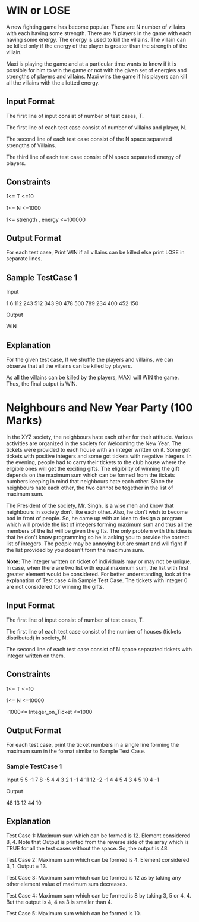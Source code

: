 # WIN or LOSE
A new fighting game has become popular. There are N number of villains with each having some strength. There are N players in the game with each having some energy. The energy is used to kill the villains. The villain can be killed only if the energy of the player is greater than the strength of the villain. 

Maxi is playing the game and at a particular time wants to know if it is possible for him to win the game or not with the given set of energies and strengths of players and villains. Maxi wins the game if his players can kill all the villains with the allotted energy.

## Input Format
The first line of input consist of number of test cases, T.

The first line of each test case consist of number of villains and player, N.

The second line of each test case consist of the N space separated strengths of Villains.

The third line of each test case consist of N space separated energy of players.

## Constraints
1<= T <=10

1<= N <=1000

1<= strength , energy <=100000

## Output Format
For each test case, Print WIN if all villains can be killed else print LOSE in separate lines.

## Sample TestCase 1
Input

1
6
112 243 512 343 90 478 
500 789 234 400 452 150

Output

WIN

## Explanation

For the given test case, If we shuffle the players and villains, we can observe that all the villains can be killed by players.



As all the villains can be killed by the players, MAXI will WIN the game. Thus, the final output is WIN.


# Neighbours and New Year Party (100 Marks)
In the XYZ society, the neighbours hate each other for their attitude. Various activities are organized in the society for Welcoming the New Year. The tickets were provided to each house with an integer written on it. Some got tickets with positive integers and some got tickets with negative integers. In the evening, people had to carry their tickets to the club house where the eligible ones will get the exciting gifts. The eligibility of winning the gift depends on the maximum sum which can be formed from the tickets numbers keeping in mind that neighbours hate each other. Since the neighbours hate each other, the two cannot be together in the list of maximum sum. 

The President of the society, Mr. Singh, is a wise men and know that neighbours in society don't like each other. Also, he don't wish to become bad in front of people. So, he came up with an idea to design a program which will provide the list of integers forming maximum sum and thus all the members of the list will be given the gifts. The only problem with this idea is that he don't know programming so he is asking you to provide the correct list of integers. The people may be annoying but are smart and will fight if the list provided by you doesn't form the maximum sum.

**Note:** The integer written on ticket of individuals may or may not be unique. In case, when there are two list with equal maximum sum, the list with first greater element would be considered. For better understanding, look at the explanation of Test case 4 in Sample Test Case. The tickets with integer 0 are not considered for winning the gifts.

## Input Format
The first line of input consist of number of test cases, T.

The first line of each test case consist of the number of houses (tickets distributed) in society, N.

The second line of each test case consist of N space separated tickets with integer written on them.

## Constraints
1<= T <=10

1<= N <=10000

-1000<= Integer_on_Ticket <=1000

## Output Format
For each test case, print the ticket numbers in a single line forming the maximum sum in the format similar to Sample Test Case.

### Sample TestCase 1
Input
5
5
-1 7 8 -5 4 
4
3 2 1 -1 
4 
11 12 -2 -1 
4
4 5 4 3 
4
5 10 4 -1

Output

48
13
12
44
10

## Explanation
Test Case 1: Maximum sum which can be formed is 12. Element considered 8, 4. Note that Output is printed from the reverse side of the array which is TRUE for all the test cases without the space. So, the output is 48.

Test Case 2: Maximum sum which can be formed is 4. Element considered 3, 1. Output = 13.

Test Case 3: Maximum sum which can be formed is 12 as by taking any other element value of maximum sum decreases.

Test Case 4: Maximum sum which can be formed is 8 by taking 3, 5 or 4, 4. But the output is 4, 4 as 3 is smaller than 4.

Test Case 5: Maximum sum which can be formed is 10.
